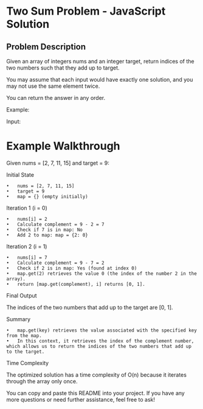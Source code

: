 # Two Sum Problem - JavaScript Solution

## Problem Description

Given an array of integers nums and an integer target, return indices of the two numbers such that they add up to target.

You may assume that each input would have exactly one solution, and you may not use the same element twice.

You can return the answer in any order.

Example:

Input:

# Example Walkthrough

Given nums = [2, 7, 11, 15] and target = 9:

Initial State

	•	nums = [2, 7, 11, 15]
	•	target = 9
	•	map = {} (empty initially)

Iteration 1 (i = 0)

	•	nums[i] = 2
	•	Calculate complement = 9 - 2 = 7
	•	Check if 7 is in map: No
	•	Add 2 to map: map = {2: 0}

Iteration 2 (i = 1)

	•	nums[i] = 7
	•	Calculate complement = 9 - 7 = 2
	•	Check if 2 is in map: Yes (found at index 0)
	•	map.get(2) retrieves the value 0 (the index of the number 2 in the array).
	•	return [map.get(complement), i] returns [0, 1].

Final Output

The indices of the two numbers that add up to the target are [0, 1].

Summary

	•	map.get(key) retrieves the value associated with the specified key from the map.
	•	In this context, it retrieves the index of the complement number, which allows us to return the indices of the two numbers that add up to the target.

Time Complexity

The optimized solution has a time complexity of O(n) because it iterates through the array only once.

You can copy and paste this README into your project. If you have any more questions or need further assistance, feel free to ask!